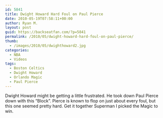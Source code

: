 ```yaml
---
id: 5841
title: Dwight Howard Hard Foul on Paul Pierce
date: 2010-05-19T07:58:11+00:00
author: Ryan M.
layout: post
guid: https://backseatfan.com/?p=5841
permalink: /2010/05/dwight-howard-hard-foul-on-paul-pierce/
thumb:
  - /images/2010/05/dwighthoward2.jpg
categories:
  - NBA
  - Videos
tags:
  - Boston Celtics
  - Dwight Howard
  - Orlando Magic
  - Paul Pierce
---
```


<div class="entry">
  <p>
  </p>

  <p>
    Dwight Howard might be getting a little frustrated. He took down Paul Pierce down with this &#8220;Block&#8221;. Pierce is known to flop on just about every foul, but this one seemed pretty hard. Get it together Superman I picked the Magic to win.
  </p>
</div>
